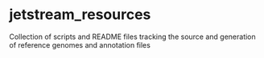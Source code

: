# jetstream_resources
Collection of scripts and README files tracking the source and generation of reference genomes and annotation files
